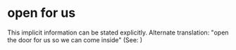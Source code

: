 
# open for us
This implicit information can be stated explicitly. Alternate translation: "open the door for us so we can come inside" (See: )
